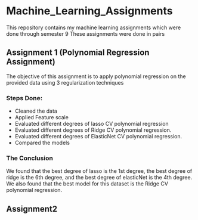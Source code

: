 # Machine_Learning_Assignments
This repository contains my machine learning assignments which were done through semester 9 
These assignments were done in pairs

## Assignment 1 (Polynomial Regression Assignment)

The objective of this assignment is to apply polynomial regression on the provided data using 3 regularization techniques

### Steps Done:

- Cleaned the data
- Applied Feature scale 
- Evaluated different degrees of lasso CV polynomial regression
- Evaluated different degrees of Ridge CV polynomial regression.
- Evaluated different degrees of ElasticNet CV polynomial regression.
- Compared the models 

### The Conclusion

We found that the best degree of lasso is the 1st degree, the best degree of ridge is the 6th degree, 
and the best degree of elasticNet is the 4th degree. We also found that the best model for this dataset is the Ridge CV polynomial regression.

## Assignment2
